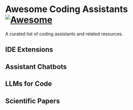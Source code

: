 # Awesome Coding Assistants [![Awesome](https://cdn.rawgit.com/sindresorhus/awesome/d7305f38d29fed78fa85652e3a63e154dd8e8829/media/badge.svg)](https://github.com/sindresorhus/awesome)

A curated list of coding assistants and related resources. 

## IDE Extensions

## Assistant Chatbots

## LLMs for Code

## Scientific Papers
